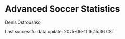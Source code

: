 # Advanced Soccer Statistics
Denis Ostroushko

<!-- gfm -->

Last successful data update: 2025-06-11 16:15:36 CST
